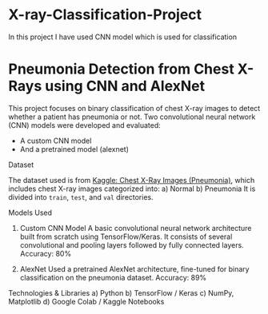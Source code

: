 # X-ray-Classification-Project
In this project I have used CNN model which is used for classification 
# Pneumonia Detection from Chest X-Rays using CNN and AlexNet

This project focuses on binary classification of chest X-ray images to detect whether a patient has pneumonia or not. Two convolutional neural network (CNN) models were developed and evaluated:

- A custom CNN model
- And a pretrained model (alexnet)

 Dataset

The dataset used is from [Kaggle: Chest X-Ray Images (Pneumonia)](https://www.kaggle.com/paultimothymooney/chest-xray-pneumonia), which includes chest X-ray images categorized into:
a) Normal
b) Pneumonia
It is divided into `train`, `test`, and `val` directories.

 Models Used
 1. Custom CNN Model
A basic convolutional neural network architecture built from scratch using TensorFlow/Keras. It consists of several convolutional and pooling layers followed by fully connected layers.
Accuracy: 80%

2. AlexNet 
Used a pretrained AlexNet architecture, fine-tuned for binary classification on the pneumonia dataset.
Accuracy: 89%

 Technologies & Libraries
a) Python
b) TensorFlow / Keras
c) NumPy, Matplotlib
d) Google Colab / Kaggle Notebooks
